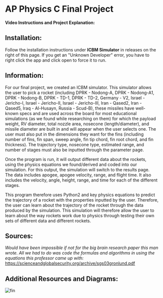 # AP Physics C Final Project
**Video Instructions and Project Explanation:** 

## Installation:

Follow the installation instructions under **ICBM Simulator** in releases on the right of this page. 
If you get an "Unknown Developer" error, you have to right click the app and click open to force it to run.

## Information:

For our final project, we created an ICBM simulator. This simulator allows the user to pick a rocket (including DPRK - Nodong-A, DPRK - Nodong-A1, DPRK - Nodong-B, DPRK - TD-1, DPRK - TD-2, Germany - V2, Israel - Jericho-I, Israel - Jericho-II, Israel - Jericho-III, Iran - Qased2, Iran - Qased5, Iraq - Al-Husayn, Russia - Scud-B), these missiles have well-known specs and are used across the board for most educational simulations (as we found while researching on them) for which the payload weight, RV diameter, total nozzle area, nosecone (length/diameter), and missile diameter are built in and will appear when the user selects one. The user must also put in the dimensions they want for the fins (including number of fins, fin span, sweep angle, fin tip chord, fin root chord, and fin thickness). The trajectory type, nosecone type, estimated range, and number of stages must also be inputted through the parameter page.

Once the program is run, it will output different data about the rockets, using the physics equations we found/derived and coded into our simulation. For this output, the simulation will switch to the results page. The data includes apogee, apogee velocity, range, and flight time. It also includes the velocity, angle, height, range, and time for each of the different stages.

This program therefore uses Python2 and key physics equations to predict the trajectory of a rocket with the properties inputted by the user. Therefore, the user can learn about the trajectory of the rocket through the data produced by the simulation. This simulation will therefore allow the user to learn about the way rockets work due to physics through testing their own sets of different data and different rockets.

## Sources:

*Would have been impossible if not for the big brain research paper this man wrote. All we had to do was code the formulas and algorithms in using the equations this professor came up with:* https://scienceandglobalsecurity.org/archive/sgs03gronlund.pdf

## Additional Resources and Diagrams:

![fin](https://user-images.githubusercontent.com/48323187/172739954-7c262364-f42b-476d-85ba-96c18b4276ef.png)



